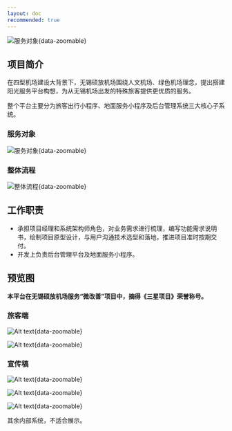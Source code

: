 ```yaml
---
layout: doc
recommended: true
---
```


<div class="flex items-center justify-center">

![服务对象](/sunnyland.svg){data-zoomable}

</div>

## 项目简介 ##

在四型机场建设大背景下，无锡硕放机场围绕人文机场、绿色机场理念，提出搭建阳光服务平台构想，为从无锡机场出发的特殊旅客提供更优质的服务。

整个平台主要分为旅客出行小程序、地面服务小程序及后台管理系统三大核心子系统。

### 服务对象 ###

>

![服务对象](/images/cmono-f6b17711e73e91ff42cbe13b77cfcf7.png){data-zoomable}

### 整体流程 ###

>

![整体流程](/images/cmono-453d84abb453080a9b5787ecbc50c1d.png){data-zoomable}

## 工作职责 ##

- 承担项目经理和系统架构师角色，对业务需求进行梳理，编写功能需求说明书，绘制项目原型设计，与用户沟通技术选型和落地，推进项目准时按期交付。
- 开发上负责后台管理平台及地面服务小程序。

## 预览图 ##

**本平台在无锡硕放机场服务“微改善”项目中，摘得《三星项目》荣誉称号。**

### 旅客端 ###

<div class="w-full flex flex-col gap-8 justify-evenly items-center mb-4">

![Alt text](/images/cmono-air_passenger1.png){data-zoomable}

![Alt text](/images/cmono-air_passenger2.png){data-zoomable}

</div>

### 宣传稿 ###

<div class="grid grid-cols-3 gap-4">

![Alt text](/images/cmono-20240104150934.png){data-zoomable}

![Alt text](/images/cmono-d8ada751f7a9aadebbff2557c19cba0.jpg){data-zoomable}

![Alt text](/images/cmono-2f3236719cc6fdee8b1ae6f82d880d5.jpg){data-zoomable}

</div>

其余内部系统，不适合展示。
